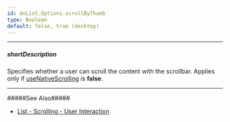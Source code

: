 ```yaml
---
id: dxList.Options.scrollByThumb
type: Boolean
default: false, true (desktop)
---
```

---
##### shortDescription
Specifies whether a user can scroll the content with the scrollbar. Applies only if [useNativeScrolling](/api-reference/10%20UI%20Components/dxList/1%20Configuration/useNativeScrolling.md '/Documentation/ApiReference/UI_Components/dxList/Configuration/#useNativeScrolling') is **false**.

---
#####See Also#####
- [List - Scrolling - User Interaction](/concepts/05%20UI%20Components/List/20%20Scrolling/01%20User%20Interaction.md '/Documentation/Guide/UI_Components/List/Scrolling/#User_Interaction')